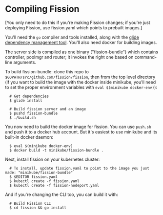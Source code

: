 Compiling Fission
=================

[You only need to do this if you're making Fission changes; if you're
just deploying Fission, use fission.yaml which points to prebuilt
images.]

You'll need the `go` compiler and tools installed, along with the
[glide dependency management
tool](https://github.com/Masterminds/glide#install).  You'll also need
docker for building images.

The server side is compiled as one binary ("fission-bundle") which
contains controller, poolmgr and router; it invokes the right one
based on command-line arguments.

To build fission-bundle: clone this repo to
`$GOPATH/src/github.com/fission/fission`, then from the top level
directory (if you want to build the image with the docker inside
minikube, you'll need to set the proper environment variables with
`eval $(minikube docker-env)`):

```
  # Get dependencies
  $ glide install

  # Build fission server and an image
  $ pushd fission-bundle
  $ ./build.sh
```

You now need to build the docker image for fission. You can use
`push.sh` and push it to a docker hub account. But it's easiest to use
minikube and its built-in docker daemon:

```
  $ eval $(minikube docker-env)
  $ docker build -t minikube/fission-bundle .
```

Next, install fission on your kubernetes cluster:

```
  # To install, update fission.yaml to point to the image you just made: "minikube/fission-bundle"
  $ $EDITOR fission.yaml
  $ kubectl create -f fission.yaml
  $ kubectl create -f fission-nodeport.yaml
```

And if you're changing the CLI too, you can build it with:

```
  # Build Fission CLI
  $ cd fission && go install
```

